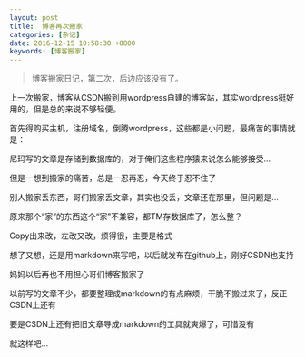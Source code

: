 ```yaml
---
layout: post
title:  博客再次搬家
categories: [杂记]
date: 2016-12-15 10:58:30 +0800
keywords: [博客搬家]
---
```


>博客搬家日记，第二次，后边应该没有了。

上一次搬家，博客从CSDN搬到用wordpress自建的博客站，其实wordpress挺好用的，但是总的来说不够轻便。

首先得购买主机，注册域名，倒腾wordpress，这些都是小问题，最痛苦的事情就是：

尼玛写的文章是存储到数据库的，对于俺们这些程序猿来说怎么能够接受...

但是一想到搬家的痛苦，总是一忍再忍，今天终于忍不住了

别人搬家丢东西，哥们搬家丢文章，其实也没丢，文章还在那里，但问题是...

原来那个“家”的东西这个“家”不兼容，都TM存数据库了，怎么整？

Copy出来改，左改又改，烦得很，主要是格式

想了又想，还是用markdown来写吧，以后就发布在github上，刚好CSDN也支持

妈妈以后再也不用担心哥们博客搬家了

以前写的文章不少，都要整理成markdown的有点麻烦，干脆不搬过来了，反正CSDN上还有

要是CSDN上还有把旧文章导成markdown的工具就爽爆了，可惜没有

就这样吧...